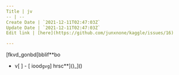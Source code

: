 ```yaml
---
Title | jv
-- | --
Create Date | `2021-12-11T02:47:03Z`
Update Date | `2021-12-11T02:47:03Z`
Edit link | [here](https://github.com/junxnone/kaggle/issues/16)

---
```

[fkvd_gonbd[bblif**bo
- v[ ] - [ iood`gvg`] hrsc**]()_]()
